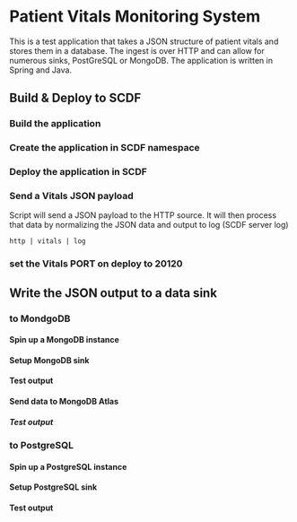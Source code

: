 # Patient Vitals Monitoring System
This is a test application that takes a JSON structure of patient vitals and stores them in a database.  The ingest is over HTTP and can allow for numerous sinks, PostGreSQL or MongoDB.  The application is written in Spring and Java.

## Build & Deploy to SCDF

### Build the application

### Create the application in SCDF namespace

### Deploy the application in SCDF

### Send a Vitals JSON payload
Script will send a JSON payload to the HTTP source.  It will then process that data by normalizing the JSON data and output to log (SCDF server log)
```shell
http | vitals | log
```

### set the Vitals PORT on deploy to 20120

## Write the JSON output to a data sink

### to MondgoDB
 
#### Spin up a MongoDB instance
#### Setup MongoDB sink
#### Test output

#### Send data to MongoDB Atlas
##### Test output

### to PostgreSQL
#### Spin up a PostgreSQL instance
#### Setup PostgreSQL sink
#### Test output


